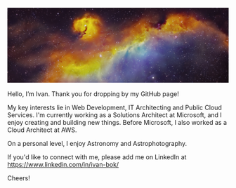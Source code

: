![seagull nebula](./seagull_nebula.jpg)

Hello, I’m Ivan. Thank you for dropping by my GitHub page!

My key interests lie in Web Development, IT Architecting and Public Cloud Services. I'm currently working as a Solutions Architect at Microsoft, and I enjoy creating and building new things. Before Microsoft, I also worked as a Cloud Architect at AWS. 

On a personal level, I enjoy Astronomy and Astrophotography. 

If you'd like to connect with me, please add me on LinkedIn at https://www.linkedin.com/in/ivan-bok/

Cheers!

<!---
ivanbok/ivanbok is a ✨ special ✨ repository because its `README.md` (this file) appears on your GitHub profile.
You can click the Preview link to take a look at your changes.

FOR MY OWN REF: https://gohugo.io/getting-started/quick-start/
--->
